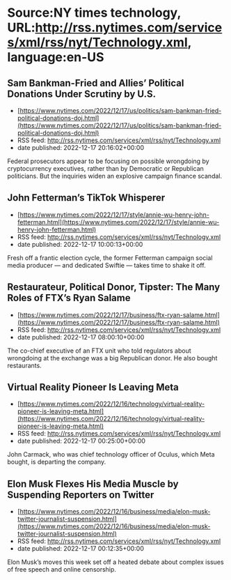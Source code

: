 # Source:NY times technology, URL:http://rss.nytimes.com/services/xml/rss/nyt/Technology.xml, language:en-US

## Sam Bankman-Fried and Allies’ Political Donations Under Scrutiny by U.S.
 - [https://www.nytimes.com/2022/12/17/us/politics/sam-bankman-fried-political-donations-doj.html](https://www.nytimes.com/2022/12/17/us/politics/sam-bankman-fried-political-donations-doj.html)
 - RSS feed: http://rss.nytimes.com/services/xml/rss/nyt/Technology.xml
 - date published: 2022-12-17 20:16:02+00:00

Federal prosecutors appear to be focusing on possible wrongdoing by cryptocurrency executives, rather than by Democratic or Republican politicians. But the inquiries widen an explosive campaign finance scandal.

## John Fetterman’s TikTok Whisperer
 - [https://www.nytimes.com/2022/12/17/style/annie-wu-henry-john-fetterman.html](https://www.nytimes.com/2022/12/17/style/annie-wu-henry-john-fetterman.html)
 - RSS feed: http://rss.nytimes.com/services/xml/rss/nyt/Technology.xml
 - date published: 2022-12-17 10:00:13+00:00

Fresh off a frantic election cycle, the former Fetterman campaign social media producer  — and dedicated Swiftie — takes time to shake it off.

## Restaurateur, Political Donor, Tipster: The Many Roles of FTX’s Ryan Salame
 - [https://www.nytimes.com/2022/12/17/business/ftx-ryan-salame.html](https://www.nytimes.com/2022/12/17/business/ftx-ryan-salame.html)
 - RSS feed: http://rss.nytimes.com/services/xml/rss/nyt/Technology.xml
 - date published: 2022-12-17 08:00:10+00:00

The co-chief executive of an FTX unit who told regulators about wrongdoing at the exchange was a big Republican donor. He also bought restaurants.

## Virtual Reality Pioneer Is Leaving Meta
 - [https://www.nytimes.com/2022/12/16/technology/virtual-reality-pioneer-is-leaving-meta.html](https://www.nytimes.com/2022/12/16/technology/virtual-reality-pioneer-is-leaving-meta.html)
 - RSS feed: http://rss.nytimes.com/services/xml/rss/nyt/Technology.xml
 - date published: 2022-12-17 00:25:00+00:00

John Carmack, who was chief technology officer of Oculus, which Meta bought, is departing the company.

## Elon Musk Flexes His Media Muscle by Suspending Reporters on Twitter
 - [https://www.nytimes.com/2022/12/16/business/media/elon-musk-twitter-journalist-suspension.html](https://www.nytimes.com/2022/12/16/business/media/elon-musk-twitter-journalist-suspension.html)
 - RSS feed: http://rss.nytimes.com/services/xml/rss/nyt/Technology.xml
 - date published: 2022-12-17 00:12:35+00:00

Elon Musk’s moves this week set off a heated debate about complex issues of free speech and online censorship.

